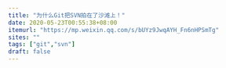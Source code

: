 ```yaml
---
title: "为什么Git把SVN拍在了沙滩上！"
date: 2020-05-23T00:55:38+08:00
itemurl: "https://mp.weixin.qq.com/s/bUYz9JwqAYH_Fn6nHPSmTg"
sites: ""
tags: ["git","svn"]
draft: false
---
```



